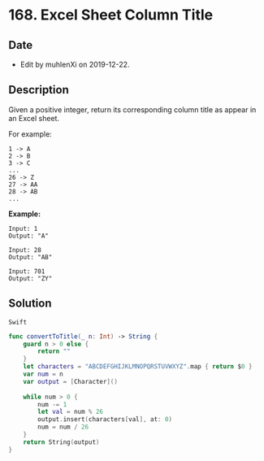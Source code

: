 # 168. Excel Sheet Column Title

## Date

- Edit by muhlenXi on 2019-12-22.

## Description

Given a positive integer, return its corresponding column title as appear in an Excel sheet.

For example:

```
1 -> A
2 -> B
3 -> C
...
26 -> Z
27 -> AA
28 -> AB 
...

```

**Example:**

```
Input: 1
Output: "A"

Input: 28
Output: "AB"

Input: 701
Output: "ZY"
```

## Solution

`Swift`

```swift
func convertToTitle(_ n: Int) -> String {
    guard n > 0 else {
        return ""
    }
    let characters = "ABCDEFGHIJKLMNOPQRSTUVWXYZ".map { return $0 }
    var num = n
    var output = [Character]()
    
    while num > 0 {
        num -= 1
        let val = num % 26
        output.insert(characters[val], at: 0)
        num = num / 26
    }
    return String(output)
}
```